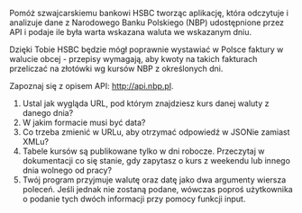 Pomóż szwajcarskiemu bankowi HSBC tworząc aplikację, która odczytuje i analizuje dane z Narodowego Banku Polskiego (NBP) udostępnione przez API i podaje ile była warta wskazana waluta we wskazanym dniu.

Dzięki Tobie HSBC będzie mógł poprawnie wystawiać w Polsce faktury w walucie obcej - przepisy wymagają, aby kwoty na takich fakturach przeliczać na złotówki wg kursów NBP z określonych dni.

Zapoznaj się z opisem API: http://api.nbp.pl.
1. Ustal jak wygląda URL, pod którym znajdziesz kurs danej waluty z danego dnia?
2. W jakim formacie musi być data?
3. Co trzeba zmienić w URLu, aby otrzymać odpowiedź w JSONie zamiast XMLu?
2. Tabele kursów są publikowane tylko w dni robocze. Przeczytaj w dokumentacji co się stanie, gdy zapytasz o kurs z weekendu lub innego dnia wolnego od pracy?
3. Twój program przyjmuje walutę oraz datę jako dwa argumenty wiersza poleceń. Jeśli jednak nie zostaną podane, wówczas poproś użytkownika o podanie tych dwóch informacji przy pomocy funkcji input.

